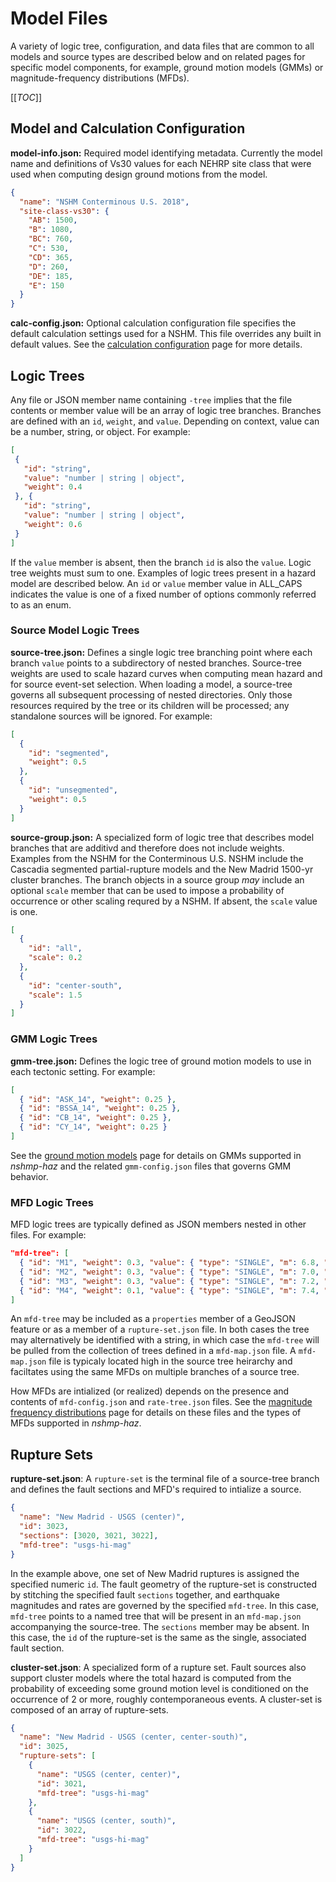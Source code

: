 # Model Files

A variety of logic tree, configuration, and data files that are common to all models and source
types are described below and on related pages for specific model components, for example, ground
motion models (GMMs) or magnitude-frequency distributions (MFDs).

[[_TOC_]]

## Model and Calculation Configuration

**model-info.json:** Required model identifying metadata. Currently the model name and
definitions of Vs30 values for each NEHRP site class that were used when computing design ground
motions from the model.

```json
{
  "name": "NSHM Conterminous U.S. 2018",
  "site-class-vs30": {
    "AB": 1500,
    "B": 1080,
    "BC": 760,
    "C": 530,
    "CD": 365,
    "D": 260,
    "DE": 185,
    "E": 150
  }
}
```

**calc-config.json:** Optional calculation configuration file specifies the default
calculation settings used for a NSHM. This file overrides any built in default values. See
the [calculation configuration](calculation-configuration) page for more details.

## Logic Trees

Any file or JSON member name containing `-tree` implies that the file contents or member value
will be an array of logic tree branches. Branches are defined with an `id`, `weight`, and `value`.
Depending on context, value can be a number, string, or object. For example:

 ```json
 [
  {
    "id": "string",
    "value": "number | string | object",
    "weight": 0.4
  }, {
    "id": "string",
    "value": "number | string | object",
    "weight": 0.6
  }
]
```

If the `value` member is absent, then the branch `id` is also the `value`. Logic tree weights must
sum to one. Examples of logic trees present in a hazard model are described below. An `id` or
`value` member value in ALL_CAPS indicates the value is one of a fixed number of options commonly
referred to as an enum.

### Source Model Logic Trees

**source-tree.json:** Defines a single logic tree branching point where each branch `value` points
to a subdirectory of nested branches. Source-tree weights are used to scale hazard curves when
computing mean hazard and for source event-set selection. When loading a model, a source-tree
governs all subsequent processing of nested directories. Only those resources required by the tree
or its children will be processed; any standalone sources will be ignored. For example:

```json
[
  {
    "id": "segmented",
    "weight": 0.5
  },
  {
    "id": "unsegmented",
    "weight": 0.5
  }
]
```

**source-group.json:** A specialized form of logic tree that describes model branches that are
additivd and therefore does not include weights. Examples from the NSHM for the Conterminous U.S.
NSHM include the Cascadia segmented partial-rupture models and the New Madrid 1500-yr cluster
branches. The branch objects in a source group _may_ include an optional `scale` member that can
be used to impose a probability of occurrence or other scaling requred by a NSHM. If absent, the
`scale` value is one.

```json
[
  {
    "id": "all",
    "scale": 0.2
  },
  {
    "id": "center-south",
    "scale": 1.5
  }
]
```

### GMM Logic Trees

**gmm-tree.json:** Defines the logic tree of ground motion models to use in each tectonic setting.
For example:

```json
[
  { "id": "ASK_14", "weight": 0.25 },
  { "id": "BSSA_14", "weight": 0.25 },
  { "id": "CB_14", "weight": 0.25 },
  { "id": "CY_14", "weight": 0.25 }
]
```

See the [ground motion models](ground-motion-models) page for details on GMMs supported in
_nshmp-haz_ and the related `gmm-config.json` files that governs GMM behavior.

### MFD Logic Trees

MFD logic trees are typically defined as JSON members nested in other files. For example:

```json
"mfd-tree": [
  { "id": "M1", "weight": 0.3, "value": { "type": "SINGLE", "m": 6.8, "rate": 0.001 }},
  { "id": "M2", "weight": 0.3, "value": { "type": "SINGLE", "m": 7.0, "rate": 0.001 }},
  { "id": "M3", "weight": 0.3, "value": { "type": "SINGLE", "m": 7.2, "rate": 0.001 }},
  { "id": "M4", "weight": 0.1, "value": { "type": "SINGLE", "m": 7.4, "rate": 0.001 }}
]
```

An `mfd-tree` may be included as a `properties` member of a GeoJSON feature or as a member of a
`rupture-set.json` file. In both cases the tree may alternatively be identified with a string, in
which case the `mfd-tree` will be pulled from the collection of trees defined in a `mfd-map.json`
file. A `mfd-map.json` file is typicaly located high in the source tree heirarchy and faciltates
using the same MFDs on multiple branches of a source tree.

How MFDs are intialized (or realized) depends on the presence and contents of `mfd-config.json` and
`rate-tree.json` files. See the
[magnitude frequency distributions](magnitude-frequency-distributions) page for details on these
files and the types of MFDs supported in _nshmp-haz_.

## Rupture Sets

**rupture-set.json**: A `rupture-set` is the terminal file of a source-tree branch and defines the
fault sections and MFD's required to intialize a source.

```json
{
  "name": "New Madrid - USGS (center)",
  "id": 3023,
  "sections": [3020, 3021, 3022],
  "mfd-tree": "usgs-hi-mag"
}
```

In the example above, one set of New Madrid ruptures is assigned the specified numeric `id`. The
fault geometry of the rupture-set is constructed by stitching the specified fault `sections`
together, and earthquake magnitudes and rates are governed by the specified `mfd-tree`. In this
case, `mfd-tree` points to a named tree that will be present in an `mfd-map.json` accompanying
the source-tree. The `sections` member may be absent. In this case, the `id` of the rupture-set
is the same as the single, associated fault section.

**cluster-set.json**: A specialized form of a rupture set. Fault sources also support cluster
models where the total hazard is computed from the probability of exceeding some ground motion
level is conditioned on the occurrence of 2 or more, roughly contemporaneous events. A cluster-set
is composed of an array of rupture-sets.

```json
{
  "name": "New Madrid - USGS (center, center-south)",
  "id": 3025,
  "rupture-sets": [
    {
      "name": "USGS (center, center)",
      "id": 3021,
      "mfd-tree": "usgs-hi-mag"
    },
    {
      "name": "USGS (center, south)",
      "id": 3022,
      "mfd-tree": "usgs-hi-mag"
    }
  ]
}
```
